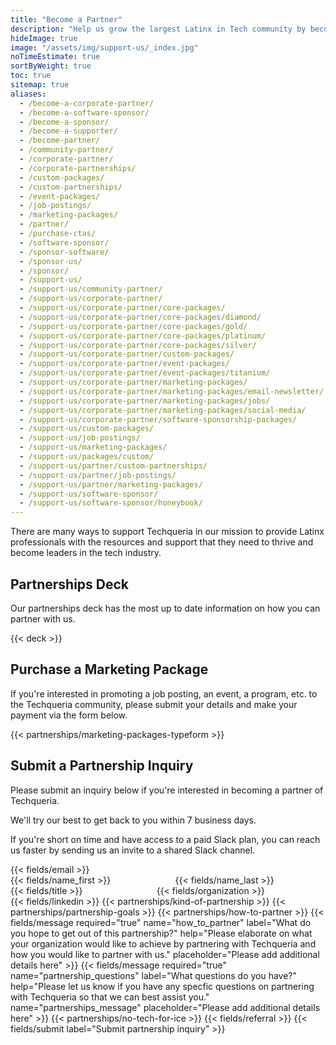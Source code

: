 ```yaml
---
title: "Become a Partner"
description: "Help us grow the largest Latinx in Tech community by becoming a partner, sponsor, speaker or volunteer. 💙"
hideImage: true
image: "/assets/img/support-us/_index.jpg"
noTimeEstimate: true
sortByWeight: true
toc: true
sitemap: true
aliases:
  - /become-a-corporate-partner/
  - /become-a-software-sponsor/
  - /become-a-sponsor/
  - /become-a-supporter/
  - /become-partner/
  - /community-partner/
  - /corporate-partner/
  - /corporate-partnerships/
  - /custom-packages/
  - /custom-partnerships/
  - /event-packages/
  - /job-postings/
  - /marketing-packages/
  - /partner/
  - /purchase-ctas/
  - /software-sponsor/
  - /sponsor-software/
  - /sponsor-us/
  - /sponsor/
  - /support-us/
  - /support-us/community-partner/
  - /support-us/corporate-partner/
  - /support-us/corporate-partner/core-packages/
  - /support-us/corporate-partner/core-packages/diamond/
  - /support-us/corporate-partner/core-packages/gold/
  - /support-us/corporate-partner/core-packages/platinum/
  - /support-us/corporate-partner/core-packages/silver/
  - /support-us/corporate-partner/custom-packages/
  - /support-us/corporate-partner/event-packages/
  - /support-us/corporate-partner/event-packages/titanium/
  - /support-us/corporate-partner/marketing-packages/
  - /support-us/corporate-partner/marketing-packages/email-newsletter/
  - /support-us/corporate-partner/marketing-packages/jobs/
  - /support-us/corporate-partner/marketing-packages/social-media/
  - /support-us/corporate-partner/software-sponsorship-packages/
  - /support-us/custom-packages/
  - /support-us/job-postings/
  - /support-us/marketing-packages/
  - /support-us/packages/custom/
  - /support-us/partner/custom-partnerships/
  - /support-us/partner/job-postings/
  - /support-us/partner/marketing-packages/
  - /support-us/software-sponsor/
  - /support-us/software-sponsor/honeybook/
---
```


There are many ways to support Techqueria in our mission to provide Latinx professionals with the resources and support that they need to thrive and become leaders in the tech industry.

## Partnerships Deck

Our partnerships deck has the most up to date information on how you can partner with us.

{{< deck >}}

## Purchase a Marketing Package

If you're interested in promoting a job posting, an event, a program, etc. to the Techqueria community, please submit your details and make your payment via the form below.

{{< partnerships/marketing-packages-typeform >}}

## Submit a Partnership Inquiry

Please submit an inquiry below if you're interested in becoming a partner of Techqueria.

We'll try our best to get back to you within 7 business days.

If you're short on time and have access to a paid Slack plan, you can reach us faster by sending us an invite to a shared Slack channel.

<form name="Partnerships" method="POST" data-netlify-recaptcha="true" data-netlify="true" action="/success/partner/" class="form--centered no-ids" id="form_partner_with_techqueria">
  <input type="hidden" aria-label="Subject" name="_subject" value="Techqueria - New Partnership Inquiry">
  <!-- Email -->
  <div class="mb-0-field">
    {{< fields/email >}}
  </div>
  <div class="columns mb-0">
    <div class="column pb-0">
      <!-- First Name -->
      {{< fields/name_first >}}
    </div>
    <div class="column pb-0">
      <!-- Last Name -->
      {{< fields/name_last >}}
    </div>
  </div>
    <div class="columns mb-0">
    <div class="column pb-0">
      <!-- Title -->
      {{< fields/title >}}
    </div>
    <div class="column pb-0">
      <!-- Organization -->
      {{< fields/organization >}}
    </div>
  </div>
  <!-- LinkedIn -->
  {{< fields/linkedin >}}
  <!-- Kinds of Partnerships -->
  {{< partnerships/kind-of-partnership >}}
  <!-- Partnership Goals -->
  {{< partnerships/partnership-goals >}}
  <!-- How to Partner -->
  {{< partnerships/how-to-partner >}}
  <!-- Elaborate on how they want to partner -->
  {{< fields/message required="true" name="how_to_partner" label="What do you hope to get out of this partnership?" help="Please elaborate on what your organization would like to achieve by partnering with Techqueria and how you would like to partner with us." placeholder="Please add additional details here" >}}
  <!-- Elaborate on any questions they have -->
  {{< fields/message required="true" name="partnership_questions" label="What questions do you have?" help="Please let us know if you have any specfic questions on partnering with Techqueria so that we can best assist you." name="partnerships_message" placeholder="Please add additional details here" >}}
  <!-- No Tech for ICE -->
  {{< partnerships/no-tech-for-ice >}}
  <!-- How did they hear about Techqueria? -->
  {{< fields/referral >}}
  <!-- Submit form -->
  {{< fields/submit label="Submit partnership inquiry" >}}
</form>
<script src="/assets/js/partner.js"></script>

<div class="mt-4"></div>

